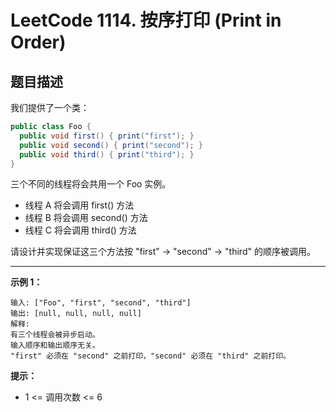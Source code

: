 # LeetCode 1114. 按序打印 (Print in Order)

## 题目描述

我们提供了一个类：

```java
public class Foo {
  public void first() { print("first"); }
  public void second() { print("second"); }
  public void third() { print("third"); }
}
```

三个不同的线程将会共用一个 Foo 实例。

- 线程 A 将会调用 first() 方法
- 线程 B 将会调用 second() 方法
- 线程 C 将会调用 third() 方法

请设计并实现保证这三个方法按 "first" -> "second" -> "third" 的顺序被调用。

---

**示例 1：**

```
输入: ["Foo", "first", "second", "third"]
输出: [null, null, null, null]
解释:
有三个线程会被异步启动。
输入顺序和输出顺序无关。
"first" 必须在 "second" 之前打印，"second" 必须在 "third" 之前打印。
```

**提示：**
- 1 <= 调用次数 <= 6 